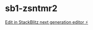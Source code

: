 # sb1-zsntmr2

[Edit in StackBlitz next generation editor ⚡️](https://stackblitz.com/~/github.com/xawnu/sb1-zsntmr2)